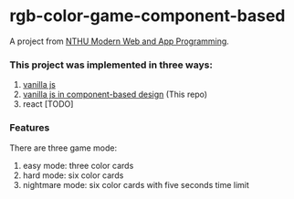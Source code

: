 # rgb-color-game-component-based
A project from [NTHU Modern Web and App Programming](https://nthu-datalab.github.io/webapp/index.html).  

### This project was implemented in three ways:
1. [vanilla js](https://github.com/gcdeng/rgb-color-game)
2. [vanilla js in component-based design](https://gcdeng.github.io/rgb-color-game-component-based/) (This repo)
3. react [TODO]

### Features
There are three game mode:
1. easy mode: three color cards
2. hard mode: six color cards
3. nightmare mode: six color cards with five seconds time limit